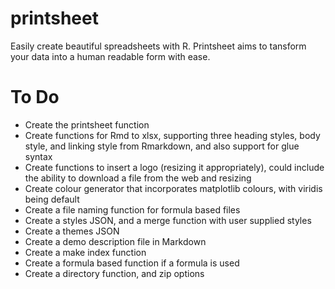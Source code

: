 # printsheet
Easily create beautiful spreadsheets with R. Printsheet aims to tansform your data into a human readable form with ease.

# To Do
* Create the printsheet function
* Create functions for Rmd to xlsx, supporting three heading styles, body style, and linking style from Rmarkdown, and also support for glue syntax
* Create functions to insert a logo (resizing it appropriately), could include the ability to download a file from the web and resizing
* Create colour generator that incorporates matplotlib colours, with viridis being default
* Create a file naming function for formula based files
* Create a styles JSON, and a merge function with user supplied styles
* Create a themes JSON
* Create a demo description file in Markdown
* Create a make index function
* Create a formula based function if a formula is used
* Create a directory function, and zip options

